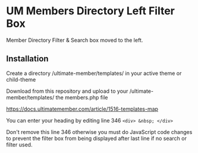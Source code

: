 # UM Members Directory Left Filter Box
Member Directory Filter &amp; Search box moved to the left.

## Installation ##
Create a directory /ultimate-member/templates/ in your active theme or child-theme 

Download from this repository and upload to your /ultimate-member/templates/ the members.php file

https://docs.ultimatemember.com/article/1516-templates-map

You can enter your heading by editing line 346 ```<div> &nbsp; </div>```

Don't remove this line 346 otherwise you must do JavaScript code changes to prevent the filter box from being displayed after last line if no search or filter used.

